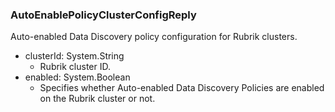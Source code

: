 ### AutoEnablePolicyClusterConfigReply
Auto-enabled Data Discovery policy configuration for Rubrik clusters.

- clusterId: System.String
  - Rubrik cluster ID.
- enabled: System.Boolean
  - Specifies whether Auto-enabled Data Discovery Policies are enabled on the Rubrik cluster or not.

